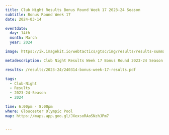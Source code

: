 ```yaml
---
title: Club Night Results Bonus Round Week 17 2023-24 Season
subtitle: Bonus Round Week 17 
date: 2024-03-14

eventdate:
  day: 14th
  month: March
  year: 2024

image: https://ik.imagekit.io/webtactics/gtsc/img/results/results-summary-17.jpg

metadescription: Club Night Results Week 17 Bonus Round 2023-24 Season

results: /results/2023-24/240314-bonus-week-17-results.pdf

tags:
  - Club-Night
  - Results
  - 2023-24-Season
  - 2024

time: 6:00pm - 8:00pm
where: Gloucester Olympic Pool
map: https://maps.app.goo.gl/JXexsoRAoSNzhJPm7


---
```





